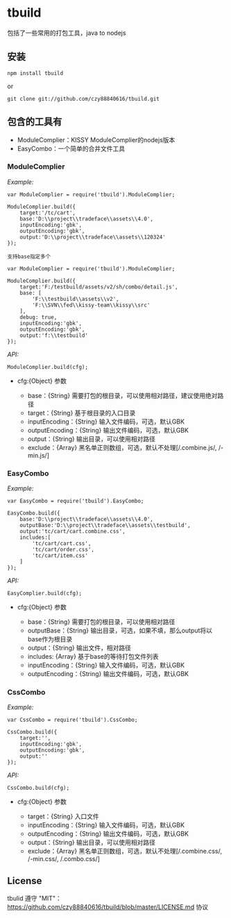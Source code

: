 # tbuild

包括了一些常用的打包工具，java to nodejs

## 安装
    npm install tbuild

or

    git clone git://github.com/czy88840616/tbuild.git

## 包含的工具有
* ModuleComplier：KISSY ModuleComplier的nodejs版本
* EasyCombo：一个简单的合并文件工具

### ModuleComplier

*Example:*

    var ModuleComplier = require('tbuild').ModuleComplier;

    ModuleComplier.build({
        target:'/tc/cart',
        base:'D:\\project\\tradeface\\assets\\4.0',
        inputEncoding:'gbk',
        outputEncoding:'gbk',
        output:'D:\\project\\tradeface\\assets\\120324'
    });

    支持base指定多个

    var ModuleComplier = require('tbuild').ModuleComplier;

    ModuleComplier.build({
        target:'F:/testbuild/assets/v2/sh/combo/detail.js',
        base: [
            'F:\\testbuild\\assets\\v2',
            'F:\\SVN\\fed\\kissy-team\\kissy\\src'
        ],
        debug: true,
        inputEncoding:'gbk',
        outputEncoding:'gbk',
        output:'f:\\testbuild'
    });

*API:*

    ModuleComplier.build(cfg);

* cfg:{Object} 参数

    * base：{String} 需要打包的根目录，可以使用相对路径，建议使用绝对路径
    * target：{String} 基于根目录的入口目录
    * inputEncoding：{String} 输入文件编码，可选，默认GBK
    * outputEncoding：{String} 输出文件编码，可选，默认GBK
    * output：{String} 输出目录，可以使用相对路径
    * exclude：{Array} 黑名单正则数组，可选，默认不处理[/.combine.js/, /-min.js/]

### EasyCombo

*Example:*

    var EasyCombo = require('tbuild').EasyCombo;

    EasyCombo.build({
        base:'D:\\project\\tradeface\\assets\\4.0',
        outputBase:'D:\\project\\tradeface\\assets\\testbuild',
        output:'tc/cart/cart.combine.css',
        includes:[
            'tc/cart/cart.css',
            'tc/cart/order.css',
            'tc/cart/item.css'
        ]
    });

*API:*

    EasyComplier.build(cfg);

* cfg:{Object} 参数

    * base：{String} 需要打包的根目录，可以使用相对路径
    * outputBase：{String} 输出目录，可选，如果不填，那么output将以base作为根目录
    * output：{String} 输出文件，相对路径
    * includes: {Array} 基于base的等待打包文件列表
    * inputEncoding：{String} 输入文件编码，可选，默认GBK
    * outputEncoding：{String} 输出文件编码，可选，默认GBK

### CssCombo

*Example:*

    var CssCombo = require('tbuild').CssCombo;

    CssCombo.build({
        target:'',
        inputEncoding:'gbk',
        outputEncoding:'gbk',
        output:''
    });

*API:*

    CssCombo.build(cfg);

* cfg:{Object} 参数

    * target：{String} 入口文件
    * inputEncoding：{String} 输入文件编码，可选，默认GBK
    * outputEncoding：{String} 输出文件编码，可选，默认GBK
    * output：{String} 输出目录，可以使用相对路径
    * exclude：{Array} 黑名单正则数组，可选，默认不处理[/.combine.css/, /-min.css/, /.combo.css/]

## License
tbulid 遵守 "MIT"：https://github.com/czy88840616/tbuild/blob/master/LICENSE.md 协议